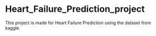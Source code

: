 # Heart_Failure_Prediction_project
This project is made for Heart Failure Prediction using the dataset from kaggle.
